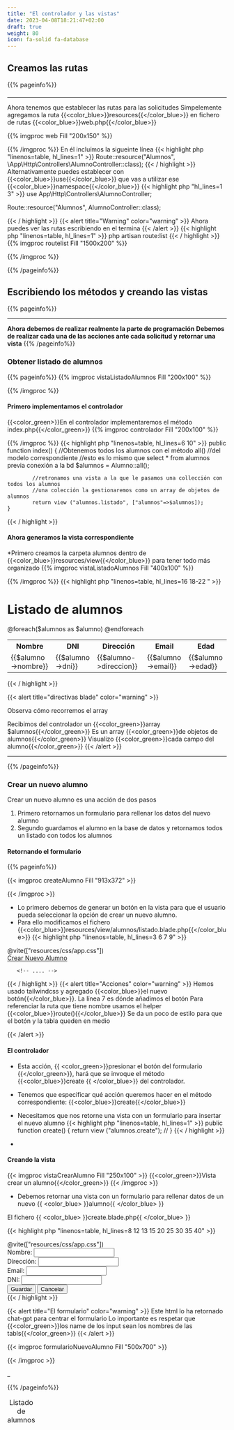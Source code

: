 ```yaml
---
title: "El controlador y las vistas"
date: 2023-04-08T18:21:47+02:00
draft: true
weight: 80
icon: fa-solid fa-database
---
```


## Creamos las rutas

{{% pageinfo%}}

####

****

Ahora tenemos que establecer las rutas para las solicitudes
Simpelemente agregamos la ruta {{<color_blue>}}resources{{</color_blue>}} en fichero de rutas {{<color_blue>}}web.php{{</color_blue>}}

{{% imgproc web Fill "200x150" %}}

{{% /imgproc %}}
En él incluímos la sigueinte línea
{{< highlight php "linenos=table, hl_lines=1" >}}
Route::resource("Alumnos", \App\Http\Controllers\AlumnoController::class);
{{< / highlight >}}
Alternativamente puedes establecer con {{<color_blue>}}use{{</color_blue>}} que vas a utilizar ese {{<color_blue>}}namespace{{</color_blue>}}
{{< highlight php "hl_lines=1 3" >}}
use App\Http\Controllers\AlumnoController;

Route::resource("Alumnos", AlumnoController::class);

{{< / highlight >}}
{{< alert title="Warning" color="warning" >}}
Ahora puedes ver las rutas escribiendo en el termina
{{< /alert >}}
{{< highlight php "linenos=table, hl_lines=1" >}}
php artisan route:list
{{< / highlight >}}
{{% imgproc routelist Fill "1500x200" %}}

{{% /imgproc %}}

{{% /pageinfo%}}
## Escribiendo los métodos y creando las vistas

{{% pageinfo%}}
****
**Ahora debemos de realizar realmente la parte de programación**
**Debemos de realizar cada una de las acciones ante cada solicitud y retornar una vista**
{{% /pageinfo%}}

### Obtener listado de alumnos

{{% pageinfo%}}
{{% imgproc vistaListadoAlumnos Fill "200x100" %}}

{{% /imgproc %}}

#### Primero implementamos el controlador

{{<color_green>}}En el controlador implementaremos el método index.php{{</color_green>}}
{{% imgproc controlador Fill "200x100" %}}

{{% /imgproc %}}
{{< highlight php "linenos=table, hl_lines=6 10" >}}
public function index()
{
//Obtenemos todos los alumnos con el método all()
//del modelo correspondiente
//esto es lo mismo que select * from alumnos previa conexión a la bd
$alumnos = Alumno::all();

            //retronamos una vista a la que le pasamos una collección con todos los alumnos
            //una colección la gestionaremos como un array de objetos de alumnos
            return view ("alumnos.listado", ["alumnos"=>$alumnos]);
    }

{{< / highlight >}}

#### Ahora generamos la vista correspondiente

*Primero creamos la carpeta alumnos dentro de {{<color_blue>}}resources/view{{</color_blue>}} para tener todo más
organizado
{{% imgproc vistaListadoAlumnos Fill "400x100" %}}

{{% /imgproc %}}
{{< highlight php "linenos=table, hl_lines=16 18-22 " >}}
<!doctype html>
<html lang="en">
<head>
  <!--  ...    -->
</head>
<body>
    <h1>Listado de alumnos</h1>
    <table>
        <tr>
            <th>Nombre</th>
            <th>DNI</th>
            <th>Dirección</th>
            <th>Email</th>
            <th>Edad</th>
        </tr>
        @foreach($alumnos as $alumno)
            <tr>
                <td>{{$alumno->nombre}}</td>
                <td>{{$alumno->dni}}</td>
                <td>{{$alumno->direccion}}</td>
                <td>{{$alumno->email}}</td>
                <td>{{$alumno->edad}}</td>
            </tr>
        @endforeach
    </table>

</body>
</html>
{{< / highlight >}}

{{< alert title="directivas blade" color="warning" >}}

Observa cómo recorremos el array

Recibimos del controlador un {{<color_green>}}array $alumnos{{</color_green>}}
Es un array {{<color_green>}}de objetos de alumnos{{</color_green>}}
Visualizo {{<color_green>}}cada campo del alumno{{</color_green>}}
{{< /alert >}}
****
{{% /pageinfo%}}

### Crear un nuevo alumno

Crear un nuevo alumno es una acción de dos pasos

1. Primero retornamos un formulario para rellenar los datos del nuevo alumno
2. Segundo guardamos el alumno en la base de datos y retornamos todos un listado con todos los alumnos

#### Retornando el formulario

{{% pageinfo%}}

{{< imgproc createAlumno Fill "913x372" >}}

{{< /imgproc >}}

* Lo primero debemos de generar un botón en la vista para que el usuario pueda seleccionar la opción de crear un nuevo
  alumno.
* Para ello modificamos el fichero {{<color_blue>}}resources/view/alumnos/listado.blade.php{{</color_blue>}}
  {{< highlight php "linenos=table, hl_lines=3 6 7 9" >}}

<head>
<!-- ....  -->
    @vite(["resources/css/app.css"])
</head>
<body>
<div class="flex flex-col justify-center items-center w-full">
<a href="{{route("alumnos.create")}}" class="bg-amber-700 text-4xl text-white p-5 m-5 rounded-3xl outline-4  ">Crear Nuevo Alumno</a>
    <table>
        <caption class="text-3xl text-green-800 mb-5">Listado de alumnos</caption>

       <!-- .... -->

</div>

{{< / highlight >}}
{{< alert title="Acciones" color="warning" >}}
Hemos usado tailwindcss y agregado {{<color_blue>}}el nuevo botón{{</color_blue>}}.
La línea 7 es dónde añadimos el botón
Para referenciar la ruta que tiene nombre usamos el helper {{<color_blue>}}route(){{</color_blue>}}
Se da un poco de estilo para que el botón y la tabla queden en medio

{{< /alert >}}

#### El controlador

* Esta acción, {{ <color_green>}}presionar el botón del formulario {{</color_green>}}, hará que se invoque el método       {{<color_blue>}}create {{ </color_blue>}} del controlador.
* Tenemos que especificar qué acción queremos hacer en el método correspondiente:  {{<color_blue>}}create{{</color_blue>}}

*  Necesitamos que nos retorne una vista con un formulario para insertar el nuevo alumno
{{< highlight php "linenos=table, hl_lines=1" >}}
  public function create()
  {
  return view ("alumnos.create");
  //
  }
 {{< / highlight >}}
*

#### Creando la vista

{{< imgproc vistaCrearAlumno Fill "250x100" >}}
{{<color_green>}}Vista crear un alumno{{</color_green>}}
{{< /imgproc >}}

* Debemos retornar una vista con un formulario para rellenar datos de un nuevo {{ <color_blue> }}alumno{{ </color_blue> }}

El fichero {{ <color_blue> }}create.blade.php{{ </color_blue> }}


{{< highlight php "linenos=table, hl_lines=8 12 13 15 20 25 30 35 40" >}}
<!DOCTYPE html>
<html lang="en">
<head>
    <meta charset="UTF-8">
    <meta name="viewport" content="width=device-width, initial-scale=1.0">
    <meta http-equiv="X-UA-Compatible" content="ie=edge">
    <title>Formulario</title>
    @vite(["resources/css/app.css"])
</head>

<body class="flex items-center justify-center h-screen bg-gray-100">
    <form action="" class="bg-white shadow-md rounded px-8 pt-6 pb-8 mb-4">
        <div class="mb-4">
            <label for="nombre" class="block text-gray-700 text-sm font-bold mb-2">Nombre:</label>
            <input type="text" name="nombre" id="nombre"
                class="shadow appearance-none border rounded w-full py-2 px-3 text-gray-700 leading-tight focus:outline-none focus:shadow-outline">
        </div>
        <div class="mb-4">
            <label for="direccion" class="block text-gray-700 text-sm font-bold mb-2">Dirección:</label>
            <input type="text" name="direccion" id="direccion"
                class="shadow appearance-none border rounded w-full py-2 px-3 text-gray-700 leading-tight focus:outline-none focus:shadow-outline">
        </div>
        <div class="mb-4">
            <label for="email" class="block text-gray-700 text-sm font-bold mb-2">Email:</label>
            <input type="text" name="email" id="email"
                class="shadow appearance-none border rounded w-full py-2 px-3 text-gray-700 leading-tight focus:outline-none focus:shadow-outline">
        </div>
        <div class="mb-4">
            <label for="dni" class="block text-gray-700 text-sm font-bold mb-2">DNI:</label>
            <input type="text" name="dni" id="dni"
                class="shadow appearance-none border rounded w-full py-2 px-3 text-gray-700 leading-tight focus:outline-none focus:shadow-outline">
        </div>
        <div class="flex items-center justify-between">
            <button type="submit"
                class="bg-blue-500 hover:bg-blue-700 text-white font-bold py-2 px-4 rounded focus:outline-none focus:shadow-outline">
                Guardar
            </button>
            <button type="button"
                class="bg-gray-500 hover:bg-gray-700 text-white font-bold py-2 px-4 rounded focus:outline-none focus:shadow-outline">
                Cancelar
            </button>
        </div>
    </form>
</body>

</html>
{{< / highlight >}}

{{< alert title="El formulario" color="warning" >}}
Este html lo ha retornado chat-gpt para centrar el formulario
Lo importante es respetar que {{<color_green>}}los name de los input sean los nombres de las tabls{{</color_green>}}
{{< /alert >}}

{{< imgproc formularioNuevoAlumno Fill "500x700" >}}

{{< /imgproc >}}

_

{{% /pageinfo%}}







